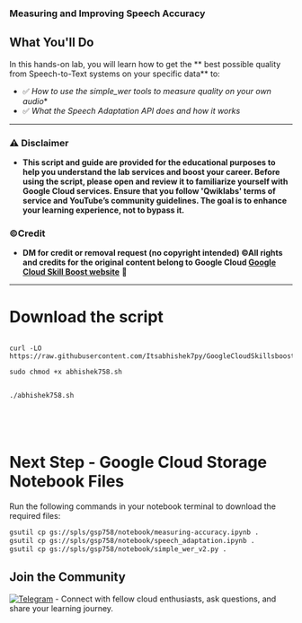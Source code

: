 


### Measuring and Improving Speech Accuracy



## What You'll Do  

In this hands-on lab, you will learn how to get the ** best possible quality from Speech-to-Text systems on your specific data** to:  

- ✅ *How to use the simple_wer tools to measure quality on your own audio**  
- ✅ *What the Speech Adaptation API does and how it works* 

---


### ⚠️ Disclaimer
- **This script and guide are provided for  the educational purposes to help you understand the lab services and boost your career. Before using the script, please open and review it to familiarize yourself with Google Cloud services. Ensure that you follow 'Qwiklabs' terms of service and YouTube’s community guidelines. The goal is to enhance your learning experience, not to bypass it.**

### ©Credit
- **DM for credit or removal request (no copyright intended) ©All rights and credits for the original content belong to Google Cloud [Google Cloud Skill Boost website](https://www.cloudskillsboost.google/)** 🙏

---
# Download the script

```

curl -LO
https://raw.githubusercontent.com/Itsabhishek7py/GoogleCloudSkillsboost/refs/heads/main/Measuring%20and%20Improving%20Speech%20Accuracy/abhishek758.sh

sudo chmod +x abhishek758.sh


./abhishek758.sh





```



# Next Step - Google Cloud Storage Notebook Files

Run the following commands in your notebook terminal to download the required files:

```bash
gsutil cp gs://spls/gsp758/notebook/measuring-accuracy.ipynb .
gsutil cp gs://spls/gsp758/notebook/speech_adaptation.ipynb .
gsutil cp gs://spls/gsp758/notebook/simple_wer_v2.py .
```



## Join the Community

[![Telegram](https://img.shields.io/badge/Join-Telegram_Group-blue?style=for-the-badge&logo=telegram)](https://t.me/+gBcgRTlZLyM4OGI1) - Connect with fellow cloud enthusiasts, ask questions, and share your learning journey.



